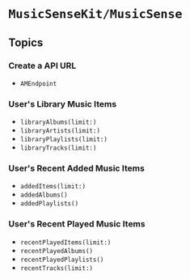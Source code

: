 # ``MusicSenseKit/MusicSense``


## Topics

### Create a API URL

- ``AMEndpoint``

### User's Library Music Items

- ``libraryAlbums(limit:)``
- ``libraryArtists(limit:)``
- ``libraryPlaylists(limit:)``
- ``libraryTracks(limit:)``

### User's Recent Added Music Items

- ``addedItems(limit:)``
- ``addedAlbums()``
- ``addedPlaylists()``

### User's Recent Played Music Items

- ``recentPlayedItems(limit:)``
- ``recentPlayedAlbums()``
- ``recentPlayedPlaylists()``
- ``recentTracks(limit:)``

